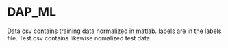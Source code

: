 # DAP_ML
Data csv contains training data normalized in matlab. labels are in the labels file.
Test.csv contains likewise nomalized test data.
